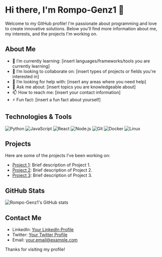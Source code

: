 # Hi there, I'm Rompo-Genz1 👋

Welcome to my GitHub profile! I'm passionate about programming and love to create innovative solutions. Below you'll find more information about me, my interests, and the projects I'm working on.

## About Me

- 🌱 I’m currently learning: [insert languages/frameworks/tools you are currently learning]
- 👯 I’m looking to collaborate on: [insert types of projects or fields you're interested in]
- 🤔 I’m looking for help with: [insert any areas where you need help]
- 💬 Ask me about: [insert topics you are knowledgeable about]
- 📫 How to reach me: [insert your contact information]
- ⚡ Fun fact: [insert a fun fact about yourself]

## Technologies & Tools

![Python](https://img.shields.io/badge/-Python-3776AB?logo=python&logoColor=white&style=flat)
![JavaScript](https://img.shields.io/badge/-JavaScript-F7DF1E?logo=javascript&logoColor=black&style=flat)
![React](https://img.shields.io/badge/-React-61DAFB?logo=react&logoColor=black&style=flat)
![Node.js](https://img.shields.io/badge/-Node.js-339933?logo=node.js&logoColor=white&style=flat)
![Git](https://img.shields.io/badge/-Git-F05032?logo=git&logoColor=white&style=flat)
![Docker](https://img.shields.io/badge/-Docker-2496ED?logo=docker&logoColor=white&style=flat)
![Linux](https://img.shields.io/badge/-Linux-FCC624?logo=linux&logoColor=black&style=flat)

## Projects

Here are some of the projects I've been working on:

- [Project 1](https://github.com/Rompo-Genz1/project1): Brief description of Project 1.
- [Project 2](https://github.com/Rompo-Genz1/project2): Brief description of Project 2.
- [Project 3](https://github.com/Rompo-Genz1/project3): Brief description of Project 3.

## GitHub Stats

![Rompo-Genz1's GitHub stats](https://github-readme-stats.vercel.app/api?username=Rompo-Genz1&show_icons=true&theme=radical)

## Contact Me

- LinkedIn: [Your LinkedIn Profile](https://www.linkedin.com/in/your-profile)
- Twitter: [Your Twitter Profile](https://twitter.com/your-profile)
- Email: [your.email@example.com](mailto:your.email@example.com)

Thanks for visiting my profile!
